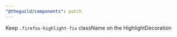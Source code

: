 ```yaml
---
"@theguild/components": patch
---
```


Keep `.firefox-highlight-fix` className on the HighlightDecoration
